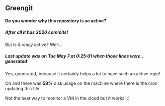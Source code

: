 ## Greengit

#### Do you wonder why this repository is so active?

##### After all it has 2020 commits!

But is it *really* active? Well...

##### Last update was on Tue May 7 at 0:25:01 when those lines were... generated

Yes, generated, because it certainly helps a lot to have such an active repo!

Oh and there was **58%** disk usage on the machine
where there is the cron updating this file.

Not the best way to monitor a VM in the cloud but it works! :)
